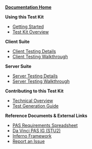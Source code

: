 **[Documentation Home](Home)**

**Using this Test Kit**
*   [Getting Started](https://github.com/inferno-framework/davinci-pas-test-kit/?tab=readme-ov-file#getting-started)
*   [Test Kit Overview](Overview)

**Client Suite**
*   [Client Testing Details](Client-Details)
*   [Client Testing Walkthrough](Client-Walkthrough)

**Server Suite**
*   [Server Testing Details](Server-Details)
*   [Server Testing Walkthrough](Server-Walkthrough)

**Contributing to this Test Kit**
*   [Technical Overview](Technical-Overview)
*   [Test Generation Guide](Test-Generation-Guide)

**Reference Documents & External Links**
*   [PAS Requirements Spreadsheet](https://github.com/inferno-framework/davinci-pas-test-kit/blob/main/lib/davinci_pas_test_kit/requirements/hl7.fhir.us.davinci-pas_2.0.1_requirements.xlsx)
*   [Da Vinci PAS IG (STU2)](https://hl7.org/fhir/us/davinci-pas/STU2/)
*   [Inferno Framework](https://inferno-framework.github.io/)
*   [Report an Issue](https://github.com/inferno-framework/davinci-pas-test-kit/issues)
